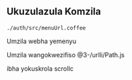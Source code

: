 ## Ukuzulazula Komzila

`./auth/src/menuUrl.coffee`

Umzila webha yemenyu

Umzila wangokwezifiso
@3-/urlli/Path.js

ibha yokuskrola
scrollc